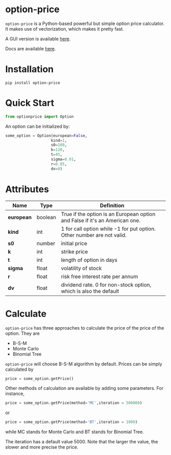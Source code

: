 # option-price
`option-price` is a Python-based powerful but simple option price calculator. It makes use of vectorization, which makes it pretty fast.

A GUI version is available [here](https://github.com/QSCTech-Sange/Options-Calculator). 

Docs are available [here](https://qsctech-sange.github.io/option-price). 

# Installation
```shell
pip install option-price
```
# Quick Start
```python
from optionprice import Option
```

An option can be initialized by:
```python
some_option = Option(european=False,
                    kind=1,
                    s0=100,
                    k=120,
                    t=45,
                    sigma=0.01,
                    r=0.05,
                    dv=0)
```
# Attributes
Name | Type |  Definition  
-|-|-
**european** | boolean | True if the option is an European option and False if it's an American one. |
**kind** | int | 1 for call option while -1 for put option. Other number are not valid. |
**s0** | number | initial price |
**k** | int | strike price |
**t** | int | length of option in days |
**sigma** | float | volatility of stock |
**r** | float | risk free interest rate per annum |
**dv** | float | dividend rate. 0 for non-stock option, which is also the default |

# Calculate
`option-price` has three approaches to calculate the price of the price of the option. They are
+ B-S-M
+ Monte Carlo
+ Binomial Tree

`option-price` will choose B-S-M algorithm by default. Prices can be simply calculated by

```python
price = some_option.getPrice()
```

Other methods of calculation are available by adding some parameters. For instance,
```python
price = some_option.getPrice(method='MC',iteration = 500000)
```

or

```python
price = some_option.getPrice(method='BT',iteration = 1000)
```

while MC stands for Monte Carlo and BT stands for Binomial Tree. 

The iteration has a default value 5000. Note that the larger the value, the slower and more precise the price.
